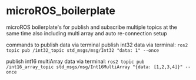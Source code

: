 # microROS_boilerplate
microROS boilerplate's for publish and subscribe multiple topics at the same time also including multi array and auto re-connection setup

commands to publish data via terminal 
publish int32 data via terminal:
`ros2 topic pub /int32_topic std_msgs/msg/Int32 "data: 1" --once`

publish int16 multiArray data via terminal:
`ros2 topic pub /int16_array_topic std_msgs/msg/Int16MultiArray "{data: [1,2,3,4]}" --once`
